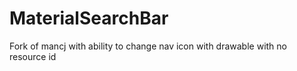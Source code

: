 # MaterialSearchBar
Fork of mancj with ability to change nav icon with drawable with no resource id
